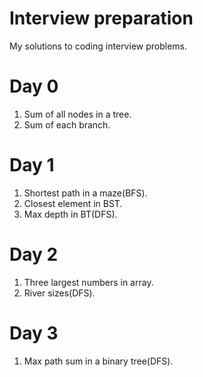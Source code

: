 # Interview preparation
My solutions to coding interview problems.

# Day 0
1. Sum of all nodes in a tree.
2. Sum of each branch.

# Day 1 
1. Shortest path in a maze(BFS).
2. Closest element in BST.
3. Max depth in BT(DFS).

# Day 2
1. Three largest numbers in array.
2. River sizes(DFS).

# Day 3
1. Max path sum in a binary tree(DFS).
